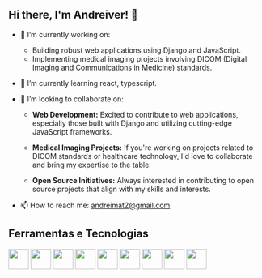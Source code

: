## Hi there, I'm Andreiver! 👋

<!--
**andreiSeer/andreiSeer** is a ✨ _special_ ✨ repository because its `README.md` (this file) appears on your GitHub profile.
Here are some ideas to get you started:
-->

- 🔭 I’m currently working on:
  - Building robust web applications using Django and JavaScript.
  - Implementing medical imaging projects involving DICOM (Digital Imaging and Communications in Medicine) standards.
    
- 🌱 I’m currently learning react, typescript.
  
- 👯 I’m looking to collaborate on:
  - **Web Development:** Excited to contribute to web applications, especially those built with Django and utilizing cutting-edge JavaScript frameworks.

  - **Medical Imaging Projects:** If you're working on projects related to DICOM standards or healthcare technology, I'd love to collaborate and bring my expertise to the table.

  - **Open Source Initiatives:** Always interested in contributing to open source projects that align with my skills and interests.
    
- 📫 How to reach me: andreimat2@gmail.com
## Ferramentas e Tecnologias

  
<img src="https://cdn.jsdelivr.net/gh/devicons/devicon/icons/python/python-original.svg" width="40" height="40"/> <img src="https://cdn.jsdelivr.net/gh/devicons/devicon/icons/django/django-plain.svg" width="40" height="40"/> <img src="https://cdn.jsdelivr.net/gh/devicons/devicon/icons/javascript/javascript-original.svg" width="40" height="40"/> <img src="https://cdn.jsdelivr.net/gh/devicons/devicon/icons/jquery/jquery-original.svg" width="40" height="40"/> 
            <img src="https://cdn.jsdelivr.net/gh/devicons/devicon/icons/html5/html5-original.svg" width="40" height="40"/> 
            <img src="https://cdn.jsdelivr.net/gh/devicons/devicon/icons/css3/css3-original.svg" width="40" height="40"/> 
            <img src="https://cdn.jsdelivr.net/gh/devicons/devicon/icons/c/c-original.svg" width="40" height="40"/> 
            <img src="https://cdn.jsdelivr.net/gh/devicons/devicon/icons/nginx/nginx-original.svg" width="40" height="40"/> 
            <img src="https://cdn.jsdelivr.net/gh/devicons/devicon/icons/postgresql/postgresql-original.svg" width="40" height="40"/>
          
          
          
          
          
          
          
          



